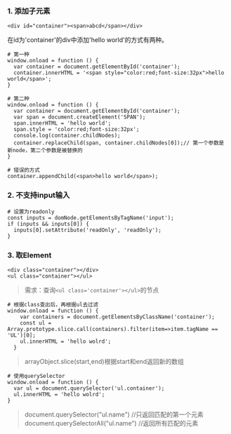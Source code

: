### 1. 添加子元素
```
<div id="container"><span>abcd</span></div>
```
在id为'container'的div中添加'<span>hello world</span>'的方式有两种。
```
# 第一种
window.onload = function () {
  var container = document.getElementById('container');
  container.innerHTML = '<span style="color:red;font-size:32px">hello world</span>';
}
```
```
# 第二种
window.onload = function () {
  var container = document.getElementById('container');
  var span = document.createElement('SPAN');
  span.innerHTML = 'hello world';
  span.style = 'color:red;font-size:32px';
  console.log(container.childNodes);
  container.replaceChild(span, container.childNodes[0]);// 第一个参数是新node，第二个参数是被替换的
}
```
```
# 错误的方式
container.appendChild(<span>hello world</span>);
```
### 2. 不支持input输入
```
# 设置为readonly
const inputs = domNode.getElementsByTagName('input');
if (inputs && inputs[0]) {
  inputs[0].setAttribute('readOnly', 'readOnly');
}
```
### 3. 取Element
```
<div class="container"></div>
<ul class="container"></ul>
```

> 需求：查询`<ul class='container'></ul>`的节点
```
# 根据class查出后，再根据ul去过滤
window.onload = function () {
    var containers = document.getElementsByClassName('container');
    const ul = Array.prototype.slice.call(containers).filter(item=>item.tagName == 'UL')[0];
    ul.innerHTML = 'hello wolrd';
  }
```
> arrayObject.slice(start,end)根据start和end返回新的数组
```
# 使用querySelector
window.onload = function () {
  var ul = document.querySelector('ul.container');
  ul.innerHTML = 'hello wolrd';
}
```
> document.querySelector("ul.name") //只返回匹配的第一个元素
> document.querySelectorAll("ul.name")  //返回所有匹配的元素
